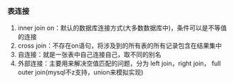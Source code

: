 ### 表连接

1. inner join on：默认的数据库连接方式(大多数数据库中)，条件可以是不等值的连接
2. cross join：不存在on语句，将涉及到的所有表的所有记录包含在结果集中
3. 自连接：就是一张表中自己连接自己，取不同的别名
4. 外部连接：主要用来解决空值匹配的问题，分为 left join，right join， full outer join(mysql不z支持，union来模拟实现)